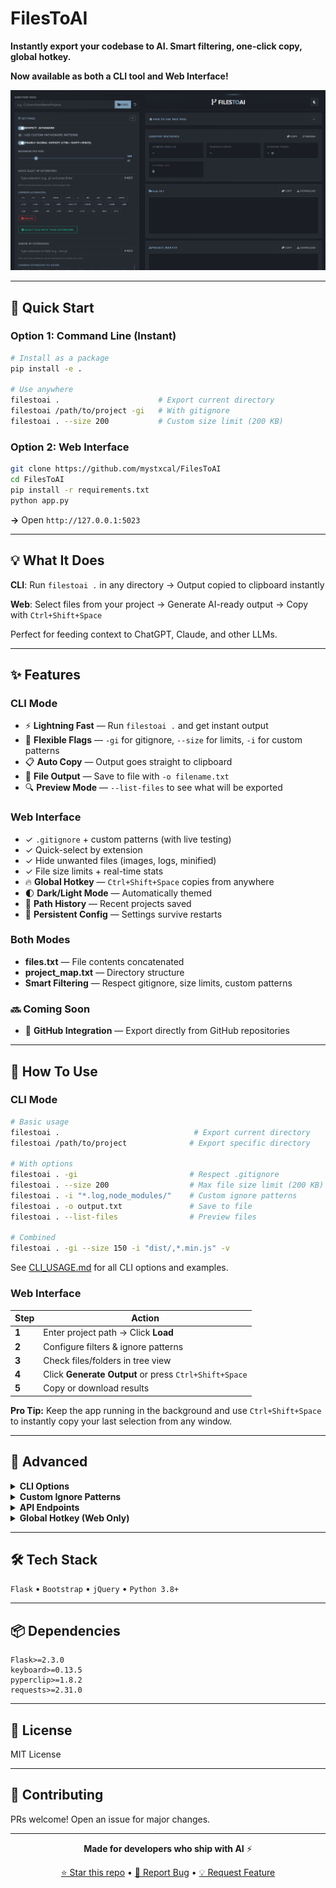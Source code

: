 # FilesToAI

**Instantly export your codebase to AI. Smart filtering, one-click copy, global hotkey.**

**Now available as both a CLI tool and Web Interface!**

![FilesToAI Screenshot](assets/image.png)

---

## 🚀 Quick Start

### Option 1: Command Line (Instant)
```bash
# Install as a package
pip install -e .

# Use anywhere
filestoai .                      # Export current directory
filestoai /path/to/project -gi   # With gitignore
filestoai . --size 200           # Custom size limit (200 KB)
```

### Option 2: Web Interface
```bash
git clone https://github.com/mystxcal/FilesToAI
cd FilesToAI
pip install -r requirements.txt
python app.py
```

**→** Open `http://127.0.0.1:5023`

---

## 💡 What It Does

**CLI**: Run `filestoai .` in any directory → Output copied to clipboard instantly

**Web**: Select files from your project → Generate AI-ready output → Copy with `Ctrl+Shift+Space`

Perfect for feeding context to ChatGPT, Claude, and other LLMs.

---

## ✨ Features

### CLI Mode
- ⚡ **Lightning Fast** — Run `filestoai .` and get instant output
- 🎯 **Flexible Flags** — `-gi` for gitignore, `--size` for limits, `-i` for custom patterns
- 📋 **Auto Copy** — Output goes straight to clipboard
- 📁 **File Output** — Save to file with `-o filename.txt`
- 🔍 **Preview Mode** — `--list-files` to see what will be exported

### Web Interface
- ✓ `.gitignore` + custom patterns (with live testing)
- ✓ Quick-select by extension
- ✓ Hide unwanted files (images, logs, minified)
- ✓ File size limits + real-time stats
- 🔥 **Global Hotkey** — `Ctrl+Shift+Space` copies from anywhere
- 🌓 **Dark/Light Mode** — Automatically themed
- 📜 **Path History** — Recent projects saved
- 💾 **Persistent Config** — Settings survive restarts

### Both Modes
- **files.txt** — File contents concatenated
- **project_map.txt** — Directory structure
- **Smart Filtering** — Respect gitignore, size limits, custom patterns

### 🔜 Coming Soon
- 🐙 **GitHub Integration** — Export directly from GitHub repositories

---

## 📖 How To Use

### CLI Mode
```bash
# Basic usage
filestoai .                              # Export current directory
filestoai /path/to/project              # Export specific directory

# With options
filestoai . -gi                         # Respect .gitignore
filestoai . --size 200                  # Max file size limit (200 KB)
filestoai . -i "*.log,node_modules/"    # Custom ignore patterns
filestoai . -o output.txt               # Save to file
filestoai . --list-files                # Preview files

# Combined
filestoai . -gi --size 150 -i "dist/,*.min.js" -v
```

See [CLI_USAGE.md](CLI_USAGE.md) for all CLI options and examples.

### Web Interface

| Step | Action |
|------|--------|
| **1** | Enter project path → Click **Load** |
| **2** | Configure filters & ignore patterns |
| **3** | Check files/folders in tree view |
| **4** | Click **Generate Output** or press `Ctrl+Shift+Space` |
| **5** | Copy or download results |

**Pro Tip:** Keep the app running in the background and use `Ctrl+Shift+Space` to instantly copy your last selection from any window.

---

## 🔧 Advanced

<details>
<summary><b>CLI Options</b></summary>

```bash
-gi, --gitignore              # Respect .gitignore files
-s, --size KB                 # Max file size in KB (default: 100)
-i, --ignore PATTERNS         # Custom ignore patterns (comma-separated)
-o, --output FILE             # Save to file instead of clipboard
--no-copy                     # Don't copy to clipboard
--include-binary              # Include binary files as placeholders
--project-map-only            # Only generate project structure
--files-only                  # Only generate file contents
--list-files                  # List files without generating output
-v, --verbose                 # Enable verbose logging
```

Full CLI documentation: [CLI_USAGE.md](CLI_USAGE.md)

</details>

<details>
<summary><b>Custom Ignore Patterns</b></summary>

Use `.gitignore` syntax for fine control:
```
node_modules/
*.log
__pycache__/
dist/**/*.map
```

**CLI**: `filestoai . -i "node_modules/,*.log"`
**Web**: Test patterns in-app before applying
</details>

<details>
<summary><b>API Endpoints</b></summary>

RESTful API for automation:
- `GET /api/browse` — Directory structure
- `POST /api/select` — File selection
- `POST /api/generate` — Generate output
- `POST /api/global_trigger_generate_and_copy` — Hotkey endpoint

See `app.py` for full docs.
</details>

<details>
<summary><b>Global Hotkey (Web Only)</b></summary>

Press anywhere with app running:
1. Reads `filestoai_config.json`
2. Generates output from last selected files
3. Falls back to all files if none selected
4. Copies to clipboard instantly
</details>

---

## 🛠️ Tech Stack

`Flask` • `Bootstrap` • `jQuery` • `Python 3.8+`

---

## 📦 Dependencies

```
Flask>=2.3.0
keyboard>=0.13.5
pyperclip>=1.8.2
requests>=2.31.0
```

---

## 📄 License

MIT License

---

## 🤝 Contributing

PRs welcome! Open an issue for major changes.

---

<div align="center">

**Made for developers who ship with AI** ⚡

[⭐ Star this repo](https://github.com/mystxcal/FilesToAI) • [🐛 Report Bug](https://github.com/mystxcal/FilesToAI/issues) • [💡 Request Feature](https://github.com/mystxcal/FilesToAI/issues)

</div>
